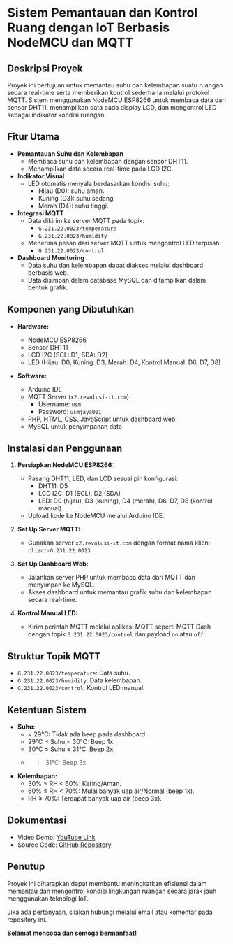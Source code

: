 # Sistem Pemantauan dan Kontrol Ruang dengan IoT Berbasis NodeMCU dan MQTT

## Deskripsi Proyek

Proyek ini bertujuan untuk memantau suhu dan kelembapan suatu ruangan secara real-time serta memberikan kontrol sederhana melalui protokol MQTT. Sistem menggunakan NodeMCU ESP8266 untuk membaca data dari sensor DHT11, menampilkan data pada display LCD, dan mengontrol LED sebagai indikator kondisi ruangan.

## Fitur Utama

- **Pemantauan Suhu dan Kelembapan**
  - Membaca suhu dan kelembapan dengan sensor DHT11.
  - Menampilkan data secara real-time pada LCD I2C.
- **Indikator Visual**
  - LED otomatis menyala berdasarkan kondisi suhu:
    - Hijau (D0): suhu aman.
    - Kuning (D3): suhu sedang.
    - Merah (D4): suhu tinggi.
- **Integrasi MQTT**
  - Data dikirim ke server MQTT pada topik:
    - `G.231.22.0023/temperature`
    - `G.231.22.0023/humidity`
  - Menerima pesan dari server MQTT untuk mengontrol LED terpisah:
    - `G.231.22.0023/control`.
- **Dashboard Monitoring**
  - Data suhu dan kelembapan dapat diakses melalui dashboard berbasis web.
  - Data disimpan dalam database MySQL dan ditampilkan dalam bentuk grafik.

## Komponen yang Dibutuhkan

- **Hardware:**

  - NodeMCU ESP8266
  - Sensor DHT11
  - LCD I2C (SCL: D1, SDA: D2)
  - LED (Hijau: D0, Kuning: D3, Merah: D4, Kontrol Manual: D6, D7, D8)

- **Software:**
  - Arduino IDE
  - MQTT Server (`x2.revolusi-it.com`):
    - Username: `usm`
    - Password: `usmjaya001`
  - PHP, HTML, CSS, JavaScript untuk dashboard web
  - MySQL untuk penyimpanan data

## Instalasi dan Penggunaan

1. **Persiapkan NodeMCU ESP8266:**

   - Pasang DHT11, LED, dan LCD sesuai pin konfigurasi:
     - DHT11: D5
     - LCD I2C: D1 (SCL), D2 (SDA)
     - LED: D0 (hijau), D3 (kuning), D4 (merah), D6, D7, D8 (kontrol manual).
   - Upload kode ke NodeMCU melalui Arduino IDE.

2. **Set Up Server MQTT:**

   - Gunakan server `x2.revolusi-it.com` dengan format nama klien: `client-G.231.22.0023`.

3. **Set Up Dashboard Web:**

   - Jalankan server PHP untuk membaca data dari MQTT dan menyimpan ke MySQL.
   - Akses dashboard untuk memantau grafik suhu dan kelembapan secara real-time.

4. **Kontrol Manual LED:**
   - Kirim perintah MQTT melalui aplikasi MQTT seperti MQTT Dash dengan topik `G.231.22.0023/control` dan payload `on` atau `off`.

## Struktur Topik MQTT

- `G.231.22.0023/temperature`: Data suhu.
- `G.231.22.0023/humidity`: Data kelembapan.
- `G.231.22.0023/control`: Kontrol LED manual.

## Ketentuan Sistem

- **Suhu:**
  - < 29°C: Tidak ada beep pada dashboard.
  - 29°C ≤ Suhu < 30°C: Beep 1x.
  - 30°C ≤ Suhu ≤ 31°C: Beep 2x.
  - > 31°C: Beep 3x.
- **Kelembapan:**
  - 30% ≤ RH < 60%: Kering/Aman.
  - 60% ≤ RH < 70%: Mulai banyak uap air/Normal (beep 1x).
  - RH ≥ 70%: Terdapat banyak uap air (beep 3x).

## Dokumentasi

- Video Demo: [YouTube Link](#)
- Source Code: [GitHub Repository](#)

## Penutup

Proyek ini diharapkan dapat membantu meningkatkan efisiensi dalam memantau dan mengontrol kondisi lingkungan ruangan secara jarak jauh menggunakan teknologi IoT.

Jika ada pertanyaan, silakan hubungi melalui email atau komentar pada repository ini.

**Selamat mencoba dan semoga bermanfaat!**
